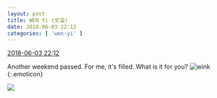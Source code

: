```yaml
---
layout: post
title: WEN Yi (文溢)
date: 2018-06-03 22:12
categories: [ 'wen-yi' ]
---
```


<div class="weibo-info">
  <a href="https://weibo.com/6507106244/GjHneeBjA">2018-06-03 22:12</a>
</div>

Another weekend passed. For me, it's filled. What is it for you? ![wink](https://img.t.sinajs.cn/t4/appstyle/expression/ext/normal/43/2018new_jiyan_org.png){:.emoticon}

<!-- more -->

<a href="//wx4.sinaimg.cn/mw690/0076n9Awgy1frycisti45j30u01o0did.jpg">
  <img class="weibo-pic-preview" src="//wx4.sinaimg.cn/orj360/0076n9Awgy1frycisti45j30u01o0did.jpg" />
</a>
